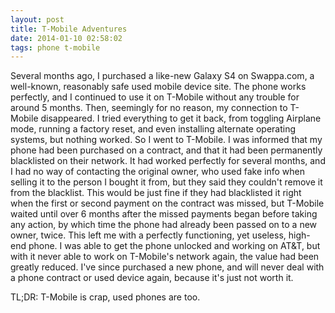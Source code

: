 ```yaml
---
layout: post
title: T-Mobile Adventures
date: 2014-01-10 02:58:02
tags: phone t-mobile
---
```

Several months ago, I purchased a like-new Galaxy S4 on Swappa.com, a well-known, reasonably safe used mobile device site. The phone works perfectly, and I continued to use it on T-Mobile without any trouble for around 5 months. Then, seemingly for no reason, my connection to T-Mobile disappeared. I tried everything to get it back, from toggling Airplane mode, running a factory reset, and even installing alternate operating systems, but nothing worked. So I went to T-Mobile. I was informed that my phone had been purchased on a contract, and that it had been permanently blacklisted on their network. It had worked perfectly for several months, and I had no way of contacting the original owner, who used fake info when selling it to the person I bought it from, but they said they couldn't remove it from the blacklist. This would be just fine if they had blacklisted it right when the first or second payment on the contract was missed, but T-Mobile waited until over 6 months after the missed payments began before taking any action, by which time the phone had already been passed on to a new owner, twice. This left me with a perfectly functioning, yet useless, high-end phone. I was able to get the phone unlocked and working on AT&T, but with it never able to work on T-Mobile's network again, the value had been greatly reduced. I've since purchased a new phone, and will never deal with a phone contract or used device again, because it's just not worth it.

TL;DR: T-Mobile is crap, used phones are too.
